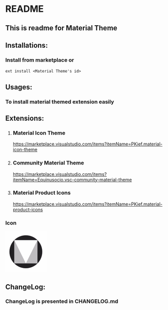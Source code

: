 # README

## This is readme for Material Theme

## Installations:
### Install from marketplace or
```
ext install <Material Theme's id>
```

## Usages:
### To install material themed extension easily


## Extensions:
1. ### Material Icon Theme
   https://marketplace.visualstudio.com/items?itemName=PKief.material-icon-theme
2. ### Community Material Theme
   https://marketplace.visualstudio.com/items?itemName=Equinusocio.vsc-community-material-theme
3. ### Material Product Icons
   https://marketplace.visualstudio.com/items?itemName=PKief.material-product-icons

### Icon
![Icon](Icon.png)

## ChangeLog:
### ChangeLog is presented in CHANGELOG.md